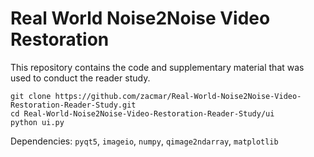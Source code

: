 # Real World Noise2Noise Video Restoration
This repository contains the code and supplementary material that was used to conduct the reader study.


```
git clone https://github.com/zacmar/Real-World-Noise2Noise-Video-Restoration-Reader-Study.git
cd Real-World-Noise2Noise-Video-Restoration-Reader-Study/ui
python ui.py
```

Dependencies: `pyqt5`, `imageio`, `numpy`, `qimage2ndarray`, `matplotlib`
